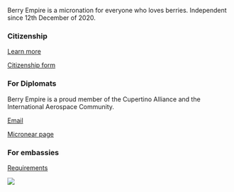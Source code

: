 <section>
  <p>Berry Empire is a micronation for everyone who loves berries. Independent since 12th December of 2020.</p>
</section>
<section>
  <h3 class="highlighted"> Citizenship </h3>
  <a class="thickbutton thick" href="/citizen/"> <p>Learn more</p> </a>
  <a class="thickbutton thick" href="https://docs.google.com/forms/d/e/1FAIpQLSfkJTmNNMBZQjtnY1X0qukH5jc4miOadwbrQjsZ3HqjJVhTfQ/viewform?usp=sf_link"> <p>Citizenship form</p> </a>
</section>
<section>
  <h3> For Diplomats </h3>
  <p>Berry Empire is a proud member of the Cupertino Alliance and the International Aerospace Community.</p>
  <a class="thickbutton thick" href="mailto:berryempire@protonmail.com"> <p>Email</p> </a>
  <a class="thickbutton thick" target="_blank" href="https://micronear.cupertinoalliance.com/micronation.html?m=RR"> <p>Micronear page</p> </a>
</section>
<section>
<h3> For embassies </h3>
  <a class="thickbutton thick" target="_blank" href="/embassy.html"> <p>Requirements</p> </a>
</section>
<img src="https://media.discordapp.net/attachments/850110387243319327/850111340277137448/Berry_Kingdom1.png">
